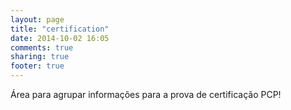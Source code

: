 ```yaml
---
layout: page
title: "certification"
date: 2014-10-02 16:05
comments: true
sharing: true
footer: true
---
```


Área para agrupar informações para a prova de certificação PCP!
